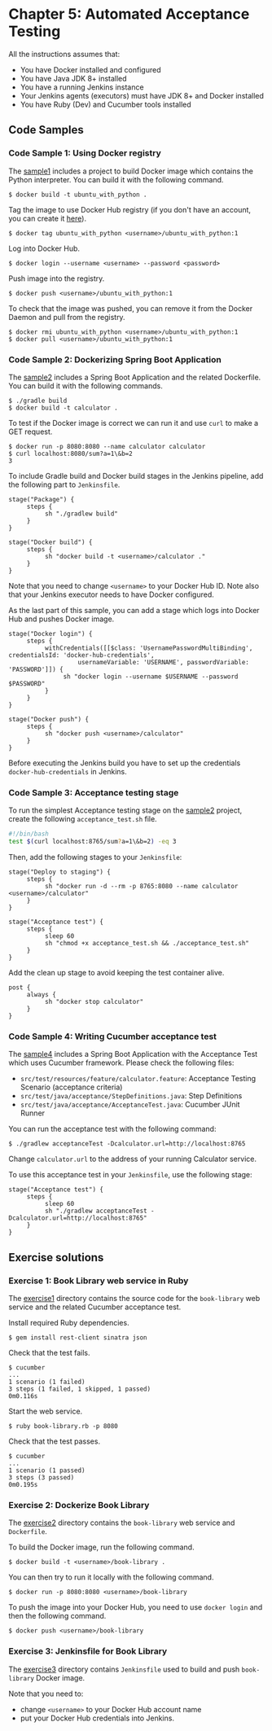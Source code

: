 # Chapter 5: Automated Acceptance Testing

All the instructions assumes that:
* You have Docker installed and configured
* You have Java JDK 8+ installed
* You have a running Jenkins instance
* Your Jenkins agents (executors) must have JDK 8+ and Docker installed
* You have Ruby (Dev) and Cucumber tools installed

## Code Samples

### Code Sample 1: Using Docker registry

The [sample1](sample1) includes a project to build Docker image which contains the Python interpreter. You can build it with the following command.

    $ docker build -t ubuntu_with_python .

Tag the image to use Docker Hub registry (if you don't have an account, you can create it [here](https://hub.docker.com/signup)).

    $ docker tag ubuntu_with_python <username>/ubuntu_with_python:1

Log into Docker Hub.

    $ docker login --username <username> --password <password>

Push image into the registry.

    $ docker push <username>/ubuntu_with_python:1

To check that the image was pushed, you can remove it from the Docker Daemon and pull from the registry.

    $ docker rmi ubuntu_with_python <username>/ubuntu_with_python:1
    $ docker pull <username>/ubuntu_with_python:1

### Code Sample 2: Dockerizing Spring Boot Application

 The [sample2](sample2) includes a Spring Boot Application and the related Dockerfile. You can build it with the following commands.

	$ ./gradle build
	$ docker build -t calculator .

To test if the Docker image is correct we can run it and use `curl` to make a GET request.

	$ docker run -p 8080:8080 --name calculator calculator
	$ curl localhost:8080/sum?a=1\&b=2
    3

To include Gradle build and Docker build stages in the Jenkins pipeline, add the following part to `Jenkinsfile`.

```
stage("Package") {
     steps {
          sh "./gradlew build"
     }
}

stage("Docker build") {
     steps {
          sh "docker build -t <username>/calculator ."
     }
}
```

Note that you need to change `<username>` to your Docker Hub ID. Note also that your Jenkins executor needs to have Docker configured.

As the last part of this sample, you can add a stage which logs into Docker Hub and pushes Docker image.

```
stage("Docker login") {
     steps {
          withCredentials([[$class: 'UsernamePasswordMultiBinding', credentialsId: 'docker-hub-credentials',
                   usernameVariable: 'USERNAME', passwordVariable: 'PASSWORD']]) {
               sh "docker login --username $USERNAME --password $PASSWORD"
          }
     }
}

stage("Docker push") {
     steps {
          sh "docker push <username>/calculator"
     }
}
```

Before executing the Jenkins build you have to set up the credentials `docker-hub-credentials` in Jenkins.

### Code Sample 3: Acceptance testing stage

To run the simplest Acceptance testing stage on the [sample2](sample2) project, create the following `acceptance_test.sh` file.

```bash
#!/bin/bash
test $(curl localhost:8765/sum?a=1\&b=2) -eq 3
```

Then, add the following stages to your `Jenkinsfile`:
```
stage("Deploy to staging") {
     steps {
          sh "docker run -d --rm -p 8765:8080 --name calculator <username>/calculator"
     }
}

stage("Acceptance test") {
     steps {
          sleep 60
          sh "chmod +x acceptance_test.sh && ./acceptance_test.sh"
     }
}
```

Add the clean up stage to avoid keeping the test container alive.

```
post {
     always {
          sh "docker stop calculator"
     }
}
```

### Code Sample 4: Writing Cucumber acceptance test

The [sample4](sample4) includes a Spring Boot Application with the Acceptance Test which uses Cucumber framework. Please check the following files:
* `src/test/resources/feature/calculator.feature`: Acceptance Testing Scenario (acceptance criteria)
* `src/test/java/acceptance/StepDefinitions.java`: Step Definitions
* `src/test/java/acceptance/AcceptanceTest.java`: Cucumber JUnit Runner

You can run the acceptance test with the following command:

    $ ./gradlew acceptanceTest -Dcalculator.url=http://localhost:8765

Change `calculator.url` to the address of your running Calculator service.

To use this acceptance test in your `Jenkinsfile`, use the following stage:
```
stage("Acceptance test") {
     steps {
          sleep 60
          sh "./gradlew acceptanceTest -Dcalculator.url=http://localhost:8765"
     }
}
```

## Exercise solutions

### Exercise 1: Book Library web service in Ruby

The [exercise1](exercise1) directory contains the source code for the `book-library` web service and the related Cucumber acceptance test.

Install required Ruby dependencies.

    $ gem install rest-client sinatra json

Check that the test fails.

    $ cucumber
    ...
    1 scenario (1 failed)
    3 steps (1 failed, 1 skipped, 1 passed)
    0m0.116s

Start the web service.

    $ ruby book-library.rb -p 8080

Check that the test passes.

    $ cucumber
    ...
    1 scenario (1 passed)
    3 steps (3 passed)
    0m0.195s

### Exercise 2: Dockerize Book Library

The [exercise2](exercise2) directory contains the `book-library` web service and `Dockerfile`.

To build the Docker image, run the following command.

    $ docker build -t <username>/book-library .

You can then try to run it locally with the following command.

    $ docker run -p 8080:8080 <username>/book-library

To push the image into your Docker Hub, you need to use `docker login` and then the following command.

    $ docker push <username>/book-library

### Exercise 3: Jenkinsfile for Book Library

The [exercise3](exercise3) directory contains `Jenkinsfile` used to build and push `book-library` Docker image.

Note that you need to:
* change `<username>` to your Docker Hub account name
* put your Docker Hub credentials into Jenkins.
